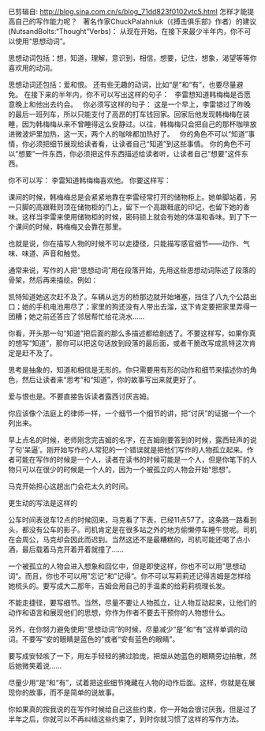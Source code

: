 已剪辑自: http://blog.sina.com.cn/s/blog_71dd823f0102vtc5.html
怎样才能提高自己的写作能力呢？ 
 
著名作家ChuckPalahniuk（《搏击俱乐部》作者）的建议(NutsandBolts:“Thought”Verbs)：
从现在开始，在接下来最少半年内，你不可以使用“思想动词”。

思想动词包括：想，知道，理解，意识到，相信，想要，记住，想象，渴望等等你喜欢用的动词。

思想动词还包括：爱和恨。
还有些无趣的动词，比如“是”和“有”，也要尽量避免。
在接下来的半年内，你不可以写出这样的句子：
 
李雷想知道韩梅梅是否愿意晚上和他出去约会。
 
你必须写这样的句子：
这是一个早上，李雷错过了昨晚的最后一班列车，所以只能支付了高昂的打车钱回家。回家后他发现韩梅梅在装睡，因为韩梅梅从来不曾睡得这么安静过。以往，韩梅梅只会把自己的那杯咖啡放进微波炉里加热，这一天，两个人的咖啡都加热好了。
 
你的角色不可以“知道”事情，你必须把细节展现给读者看，让读者自己“知道”到这些事情。
你的角色不可以“想要”一件东西，你必须把这件东西描述给读者听，让读者自己“想要”这件东西。

你不可以写：
李雷知道韩梅梅喜欢他。
你要这样写：

课间的时候，韩梅梅总是会紧紧地靠在李雷经常打开的储物柜上。她单脚站着，另一只脚的高跟鞋则顶在储物柜的门上，留下一个高跟鞋底的印记，也留下她的香味。这样当李雷来使用储物柜的时候，密码锁上就会有她的体温和香味。到了下一个课间的时候，韩梅梅又会靠在那里。

也就是说，你在描写人物的时候不可以走捷径，只能描写感官细节——动作、气味、味道、声音和触觉。

通常来说，写作的人把“思想动词”用在段落开始，先用这些思想动词陈述了段落的骨架，然后再来描绘。例如：

凯特知道她这次赶不及了。车辆从远方的桥那边就开始堵塞，挡住了八九个公路出口；她的手机电池用尽了；家里的狗还没有人带出去溜，这下肯定要把家里弄得一团糟；她之前还答应了邻居帮忙给花浇水……

你看，开头那一句“知道”把后面的那么多描述都给剧透了。不要这样写，如果你真的想写“知道”，那你可以把这句话放到段落的最后面，或者干脆改写成凯特这次肯定是赶不及了。

思考是抽象的，知道和相信是无形的。你只需要用有形的动作和细节来描述你的角色，然后让读者来“思考”和“知道”，你的故事写出来就更好了。

爱与恨也是。不要直接告诉读者露西讨厌吉姆。

你应该像个法庭上的律师一样，一个细节一个细节的讲，把“讨厌”的证据一个一个列出来。

早上点名的时候，老师刚念完吉姆的名字，在吉姆刚要答到的时候，露西轻声的说了句'呆逼’。刚开始写作的人常犯的一个错误就是把他们写作的人物孤立起来。作者可能在写作的时候是一个人，读者在读书的时候可能是一个人，但是你笔下的人物只可以在很少的时候是一个人的，因为一个被孤立的人物会开始“思想”。

马克开始担心这趟出门会花太久的时间。

更生动的写法是这样的

公车时间表说车12点的时候回来，马克看了下表，已经11点57了。这条路一路看到头，都没有公车的影子。司机肯定是在很多站之外的地方偷懒停车睡午觉呢。司机在会周公，马克却会因此而迟到。当然这还不是最糟糕的，司机可能还喝了点小酒，最后载着马克开着开着就撞了……

一个被孤立的人物会进入想象和回忆中，但是即使这样，你也不可以用”思想动词“。而且，你也不可以用”忘记“和”记得“。你不可以写莉莉还记得吉姆是怎样给她梳头的。要写成大二那年，吉姆会用自己的手温柔的给莉莉梳理长发。

不能走捷径，要写细节。当然，尽量不要让人物孤立，让人物互动起来，让他们的动作和语言和展现他们的思想，你作为作者不要去干预你的人物想什么。

另外，在你努力避免使用“思想动词”的时候，尽量减少“是”和“有”这样单调的动词。不要写“安的眼睛是蓝色的”或者“安有蓝色的眼睛”。

要写成安轻咳了一下，用左手轻轻的拂过脸庞，把烟从她蓝色的眼睛旁边拍散，然后她微笑着说……

尽量少用“是”和“有”，试着把这些细节掩藏在人物的动作后面。这样，你就是在展现你的故事，而不是简单的说故事。

你如果真的按我说的在写作时候给自己这些约束，你一开始会很讨厌我，但是过了半年之后，你就可以不再纠结这些约束了，到时你就习惯了这样的写作方法。
 
 
